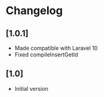 # Changelog

## [1.0.1]

- Made compatible with Laravel 10
- Fixed compileInsertGetId

## [1.0]

- Initial version
